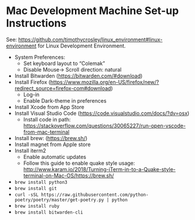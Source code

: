 # Mac Development Machine Set-up Instructions

See: https://github.com/timothycrosley/linux_environment#linux-environment for Linux Development Environment.

- System Preferences:
    - Set keyboard layout to “Colemak”
    - Disable Mouse-> Scroll direction: natural
- Install Bitwarden (https://bitwarden.com/#download)
- Install Firefox (https://www.mozilla.org/en-US/firefox/new/?redirect_source=firefox-com#download)
    - Log-in
    - Enable Dark-theme in preferences
- Install Xcode from App Store
- Install Visual Studio Code (https://code.visualstudio.com/docs/?dv=osx)
   - Install code in path: https://stackoverflow.com/questions/30065227/run-open-vscode-from-mac-terminal
- Install brew: (https://brew.sh/)
- Install magnet from Apple store
- Install iterm2
    - Enable automatic updates
    - Follow this guide to enable quake style usage: http://www.karam.io/2018/Turning-iTerm-in-to-a-Quake-style-terminal-on-Mac-OS/https://brew.sh/
- `brew install python3`
- `brew install git`
- `curl -sSL https://raw.githubusercontent.com/python-poetry/poetry/master/get-poetry.py | python`
- `brew install ruby`
- `brew install bitwarden-cli`
